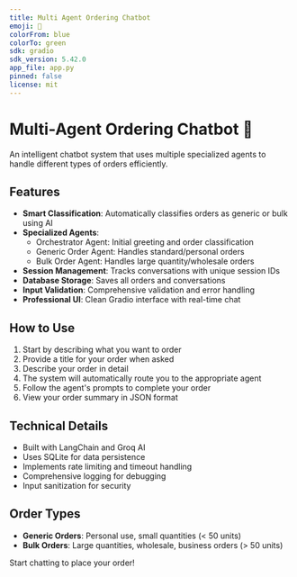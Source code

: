 ```yaml
---
title: Multi Agent Ordering Chatbot
emoji: 🤖
colorFrom: blue
colorTo: green
sdk: gradio
sdk_version: 5.42.0
app_file: app.py
pinned: false
license: mit
---
```


# Multi-Agent Ordering Chatbot 🤖

An intelligent chatbot system that uses multiple specialized agents to handle different types of orders efficiently.

## Features

- **Smart Classification**: Automatically classifies orders as generic or bulk using AI
- **Specialized Agents**: 
  - Orchestrator Agent: Initial greeting and order classification
  - Generic Order Agent: Handles standard/personal orders
  - Bulk Order Agent: Handles large quantity/wholesale orders
- **Session Management**: Tracks conversations with unique session IDs
- **Database Storage**: Saves all orders and conversations
- **Input Validation**: Comprehensive validation and error handling
- **Professional UI**: Clean Gradio interface with real-time chat

## How to Use

1. Start by describing what you want to order
2. Provide a title for your order when asked
3. Describe your order in detail
4. The system will automatically route you to the appropriate agent
5. Follow the agent's prompts to complete your order
6. View your order summary in JSON format

## Technical Details

- Built with LangChain and Groq AI
- Uses SQLite for data persistence
- Implements rate limiting and timeout handling
- Comprehensive logging for debugging
- Input sanitization for security

## Order Types

- **Generic Orders**: Personal use, small quantities (< 50 units)
- **Bulk Orders**: Large quantities, wholesale, business orders (> 50 units)

Start chatting to place your order!